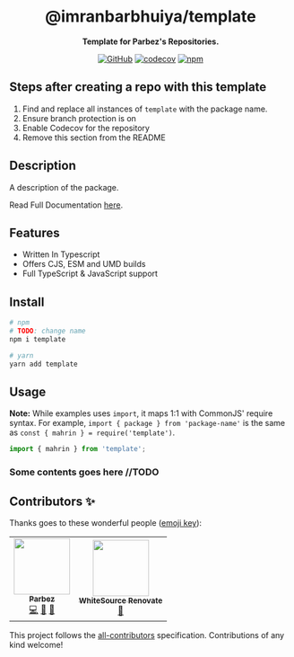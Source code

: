 <div align="center">

# @imranbarbhuiya/template

**Template for Parbez's Repositories.**

[![GitHub](https://img.shields.io/github/license/imranbarbhuiya/package-template)](https://github.com/imranbarbhuiya/package-template/blob/main/LICENSE.md)
[![codecov](https://codecov.io/gh/imranbarbhuiya/template/branch/main/graph/badge.svg?token=token)](https://codecov.io/gh/imranbarbhuiya/template)
[![npm](https://img.shields.io/npm/v/@imranbarbhuiya/template?color=crimson&logo=npm&style=flat-square)](https://www.npmjs.com/package/@imranbarbhuiya/template)

</div>

## Steps after creating a repo with this template

1. Find and replace all instances of `template` with the package name.
2. Ensure branch protection is on
3. Enable Codecov for the repository
4. Remove this section from the README

## Description

A description of the package.

Read Full Documentation [here](https://template.js.org/).

## Features

- Written In Typescript
- Offers CJS, ESM and UMD builds
- Full TypeScript & JavaScript support

## Install

```bash
# npm
# TODO: change name
npm i template

# yarn
yarn add template

```

## Usage

**Note:** While examples uses `import`, it maps 1:1 with CommonJS' require syntax. For example, `import { package } from 'package-name'` is the same as `const { mahrin } = require('template')`.

```ts
import { mahrin } from 'template';
```

### Some contents goes here //TODO

## Contributors ✨

Thanks goes to these wonderful people ([emoji key](https://allcontributors.org/docs/en/emoji-key)):

<!-- ALL-CONTRIBUTORS-LIST:START - Do not remove or modify this section -->
<!-- prettier-ignore-start -->
<!-- markdownlint-disable -->
<table>
  <tr>
    <td align="center"><a href="https://github.com/imranbarbhuiya"><img src="https://avatars.githubusercontent.com/u/74945038?v=4?s=100" width="100px;" alt=""/><br /><sub><b>Parbez</b></sub></a><br /><a href="https://github.com/imranbarbhuiya/package-template/commits?author=imranbarbhuiya" title="Code">💻</a> <a href="#maintenance-imranbarbhuiya" title="Maintenance">🚧</a> <a href="#ideas-imranbarbhuiya" title="Ideas, Planning, & Feedback">🤔</a></td>
    <td align="center"><a href="https://renovate.whitesourcesoftware.com"><img src="https://avatars.githubusercontent.com/u/25180681?v=4?s=100" width="100px;" alt=""/><br /><sub><b>WhiteSource Renovate</b></sub></a><br /><a href="#maintenance-renovate-bot" title="Maintenance">🚧</a></td>
  </tr>
</table>

<!-- markdownlint-restore -->
<!-- prettier-ignore-end -->

<!-- ALL-CONTRIBUTORS-LIST:END -->

This project follows the [all-contributors](https://github.com/all-contributors/all-contributors) specification. Contributions of any kind welcome!
